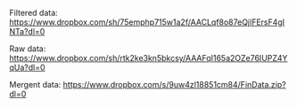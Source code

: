 Filtered data: https://www.dropbox.com/sh/75emphp715w1a2f/AACLqf8o87eQjlFErsF4gINTa?dl=0

Raw data: https://www.dropbox.com/sh/rtk2ke3kn5bkcsy/AAAFqI165a2OZe76IUPZ4YqUa?dl=0

Mergent data: https://www.dropbox.com/s/9uw4zl18851cm84/FinData.zip?dl=0

